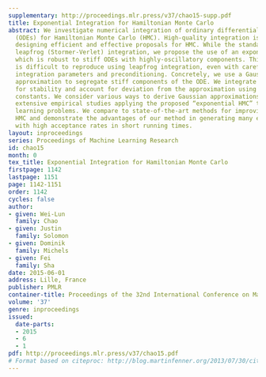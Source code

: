 ```yaml
---
supplementary: http://proceedings.mlr.press/v37/chao15-supp.pdf
title: Exponential Integration for Hamiltonian Monte Carlo
abstract: We investigate numerical integration of ordinary differential equations
  (ODEs) for Hamiltonian Monte Carlo (HMC). High-quality integration is crucial for
  designing efficient and effective proposals for HMC. While the standard method is
  leapfrog (Stormer-Verlet) integration, we propose the use of an exponential integrator,
  which is robust to stiff ODEs with highly-oscillatory components. This oscillation
  is difficult to reproduce using leapfrog integration, even with carefully selected
  integration parameters and preconditioning. Concretely, we use a Gaussian distribution
  approximation to segregate stiff components of the ODE. We integrate this term analytically
  for stability and account for deviation from the approximation using variation of
  constants. We consider various ways to derive Gaussian approximations and conduct
  extensive empirical studies applying the proposed “exponential HMC” to several benchmarked
  learning problems. We compare to state-of-the-art methods for improving leapfrog
  HMC and demonstrate the advantages of our method in generating many effective samples
  with high acceptance rates in short running times.
layout: inproceedings
series: Proceedings of Machine Learning Research
id: chao15
month: 0
tex_title: Exponential Integration for Hamiltonian Monte Carlo
firstpage: 1142
lastpage: 1151
page: 1142-1151
order: 1142
cycles: false
author:
- given: Wei-Lun
  family: Chao
- given: Justin
  family: Solomon
- given: Dominik
  family: Michels
- given: Fei
  family: Sha
date: 2015-06-01
address: Lille, France
publisher: PMLR
container-title: Proceedings of the 32nd International Conference on Machine Learning
volume: '37'
genre: inproceedings
issued:
  date-parts:
  - 2015
  - 6
  - 1
pdf: http://proceedings.mlr.press/v37/chao15.pdf
# Format based on citeproc: http://blog.martinfenner.org/2013/07/30/citeproc-yaml-for-bibliographies/
---
```

